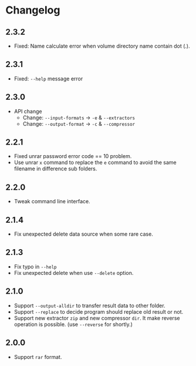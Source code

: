 # Changelog

## 2.3.2

- Fixed: Name calculate error when volume directory name contain
    dot (.).

## 2.3.1

- Fixed: `--help` message error

## 2.3.0

- API change
  - Change: `--input-formats` -&gt; `-e` & `--extractors`
  - Change: `--output-format` -&gt; `-c` & `--compressor`

## 2.2.1

- Fixed unrar password error code == 10 problem.
- Use unrar `x` command to replace the `e` command to avoid the same
  filename in difference sub folders.

## 2.2.0

- Tweak command line interface.

## 2.1.4

- Fix unexpected delete data source when some rare case.

## 2.1.3

- Fix typo in `--help`
- Fix unexpected delete when use `--delete` option.

## 2.1.0

- Support `--output-alldir` to transfer result data to other folder.
- Support `--replace` to decide program should replace old result
  or not.
- Support new extractor `zip` and new compressor `dir`. It make
  reverse operation is possible. (use `--reverse` for shortly.)

## 2.0.0

- Support `rar` format.
